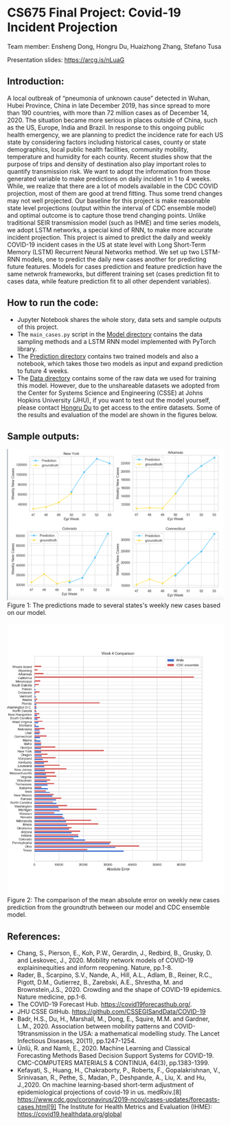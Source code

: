 # CS675 Final Project: Covid-19 Incident Projection <br>

Team member: Ensheng Dong, Hongru Du, Huaizhong Zhang, Stefano Tusa <br>

Presentation slides: https://arcg.is/nLuaG


## Introduction:

A local outbreak of “pneumonia of unknown cause” detected in Wuhan, Hubei Province, China in late December 2019, has since spread to more than 190 countries, with more than 72 million cases as of December 14, 2020. The situation became more serious in places outside of China, such as the US, Europe, India and Brazil. In response to this ongoing public health emergency, we are planning to predict the incidence rate for each US state by considering factors including historical cases, county or state demographics, local public health facilities, community mobility, temperature and humidity for each county. Recent studies show that the purpose of trips and density of destination also play important roles to quantify transmission risk. We want to adopt the information from those generated variable to make predictions on daily incident in 1 to 4 weeks. While, we realize that there are a lot of models available in the CDC COVID projection, most of them are good at trend fitting. Thus some trend changes may not well projected. Our baseline for this project is make reasonable state level projections (output within the interval of CDC ensemble model) and optimal outcome is to capture those trend changing points. Unlike traditional SEIR transmission model (such as IHME) and time series models, we adopt LSTM networks, a special kind of RNN, to make more accurate incident projection. This project is aimed to predict the daily and weekly COVID-19 incident cases in the US at state level with Long Short-Term Memory (LSTM) Recurrent Neural Networks method. We set up two LSTM-RNN models, one to predict the daily new cases another for predicting future features. Models for cases prediction and feature prediction have the same netwrok frameworks, but different training set (cases prediction fit to cases data, while feature prediction fit to all other dependent variables). 


## How to run the code:

- Jupyter Notebook shares the whole story, data sets and sample outputs of this project.
- The `main_cases.py` script in the [Model directory](https://github.com/hongru94/CS675_final_project/tree/main/Model) contains the data sampling methods and a LSTM RNN model implemented with PyTorch library. 
- The [Prediction directory](https://github.com/hongru94/CS675_final_project/tree/main/Predictions) contains two trained models and also a notebook, which takes those two models as input and expand prediction to future 4 weeks. 
- The [Data directory](https://github.com/hongru94/CS675_final_project/tree/main/Data) contains some of the raw data we used for training this model. However, due to the unshareable datasets we adopted from the Center for Systems Science and Engineering (CSSE) at Johns Hopkins University (JHU), if you want to test out the model yourself, please contact [Hongru Du](mailto:hd9@jhu.edu) to get access to the entire datasets. Some of the results and evaluation of the model are shown in the figures below.


## Sample outputs:

![Image text](https://github.com/arthurzhang434/CS675_final_project/blob/main/weekly.png)   
Figure 1: The predictions made to several states's weekly new cases based on our model.<br>
<br>
![Image text](https://github.com/arthurzhang434/CS675_final_project/blob/main/model_comparison_week46.png)   
Figure 2: The comparison of the mean absolute error on weekly new cases prediction from the groundtruth between our model and CDC ensemble model. <br>

## References:

- Chang, S., Pierson, E., Koh, P.W., Gerardin, J., Redbird, B., Grusky, D. and Leskovec, J., 2020. Mobility network models of COVID-19 explaininequities and inform reopening. Nature, pp.1-8.
- Rader, B., Scarpino, S.V., Nande, A., Hill, A.L., Adlam, B., Reiner, R.C., Pigott, D.M., Gutierrez, B., Zarebski, A.E., Shrestha, M. and Brownstein,J.S., 2020. Crowding and the shape of COVID-19 epidemics. Nature medicine, pp.1-6.
- The COVID-19 Forecast Hub. https://covid19forecasthub.org/.
- JHU CSSE GitHub. https://github.com/CSSEGISandData/COVID-19
- Badr, H.S., Du, H., Marshall, M., Dong, E., Squire, M.M. and Gardner, L.M., 2020.  Association between mobility patterns and COVID-19transmission in the USA: a mathematical modelling study. The Lancet Infectious Diseases, 20(11), pp.1247-1254.
- Ünlü, R. and Namlı, E., 2020.  Machine Learning and Classical Forecasting Methods Based Decision Support Systems for COVID-19.  CMC-COMPUTERS MATERIALS & CONTINUA, 64(3), pp.1383-1399.
- Kefayati, S., Huang, H., Chakraborty, P., Roberts, F., Gopalakrishnan, V., Srinivasan, R., Pethe, S., Madan, P., Deshpande, A., Liu, X. and Hu, J.,2020. On machine learning-based short-term adjustment of epidemiological projections of covid-19 in us. medRxiv.[8] https://www.cdc.gov/coronavirus/2019-ncov/cases-updates/forecasts-cases.html[9] The Institute for Health Metrics and Evaluation (IHME): https://covid19.healthdata.org/global
